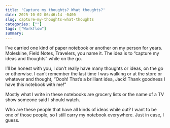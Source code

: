 ```yaml
---
title: 'Capture my thoughts? What thoughts?'
date: 2025-10-02 06:46:14 -0400
slug: capture-my-thoughts-what-thoughts
categories: [""]
tags: ["Workflow"]
summary: 
---
```


I’ve carried one kind of paper notebook or another on my person for years. Moleskine, Field Notes, Travelers, you name it. The idea is to “capture my ideas and thoughts” while on the go.

I’ll be honest with you, I don’t really have many thoughts or ideas, on the go or otherwise. I can’t remember the last time I was walking or at the store or whatever and thought, “Oooh! That’s a brilliant idea, Jack! Thank goodness I have this notebook with me!”

Mostly what I write in these notebooks are grocery lists or the name of a TV show someone said I should watch.

Who are these people that have all kinds of ideas while out? I want to be one of those people, so I still carry my notebook everywhere. Just in case, I guess.
